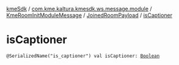 [kmeSdk](../../../index.md) / [com.kme.kaltura.kmesdk.ws.message.module](../../index.md) / [KmeRoomInitModuleMessage](../index.md) / [JoinedRoomPayload](index.md) / [isCaptioner](./is-captioner.md)

# isCaptioner

`@SerializedName("is_captioner") val isCaptioner: `[`Boolean`](https://kotlinlang.org/api/latest/jvm/stdlib/kotlin/-boolean/index.html)